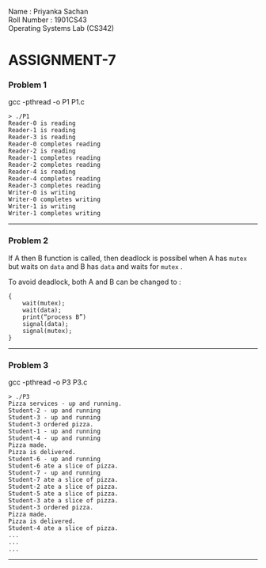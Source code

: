 Name : Priyanka Sachan  
Roll Number : 1901CS43  
Operating Systems Lab (CS342)  

# ASSIGNMENT-7

### Problem 1
gcc -pthread -o P1 P1.c
```
> ./P1
Reader-0 is reading
Reader-1 is reading
Reader-3 is reading
Reader-0 completes reading
Reader-2 is reading
Reader-1 completes reading
Reader-2 completes reading
Reader-4 is reading
Reader-4 completes reading
Reader-3 completes reading
Writer-0 is writing
Writer-0 completes writing
Writer-1 is writing
Writer-1 completes writing
```
---

### Problem 2
If A then B function is called, then deadlock is possibel when A has `mutex` but waits on `data` and B has `data` and waits for `mutex` .  

To avoid deadlock, both A and B can be changed to :  
```
{
    wait(mutex);
    wait(data);
    print(“process B”)
    signal(data);
    signal(mutex);
}
```
---

### Problem 3
gcc -pthread -o P3 P3.c
```
> ./P3
Pizza services - up and running.
Student-2 - up and running
Student-3 - up and running
Student-3 ordered pizza.
Student-1 - up and running
Student-4 - up and running
Pizza made.
Pizza is delivered.
Student-6 - up and running
Student-6 ate a slice of pizza.
Student-7 - up and running
Student-7 ate a slice of pizza.
Student-2 ate a slice of pizza.
Student-5 ate a slice of pizza.
Student-3 ate a slice of pizza.
Student-3 ordered pizza.
Pizza made.
Pizza is delivered.
Student-4 ate a slice of pizza.
...
...
...
```
---
